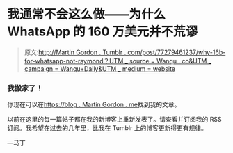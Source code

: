 # 我通常不会这么做——为什么 WhatsApp 的 160 万美元并不荒谬

> 原文:[http://Martin Gordon . Tumblr . com/post/77279461237/why-16b-for-whatsapp-not-raymond？UTM _ source = Wanqu . co&UTM _ campaign = Wanqu+Daily&UTM _ medium = website](http://martingordon.tumblr.com/post/77279461237/why-16b-for-whatsapp-isnt-ridiculous?utm_source=wanqu.co&utm_campaign=Wanqu+Daily&utm_medium=website)

### 我搬家了！

你现在可以在[https://blog . Martin Gordon . me](https://blog.martingordon.me)找到我的文章。

以前在这里的每一篇帖子都在我的新博客上重新发表了。请查看并订阅我的 RSS 订阅。我希望在过去的几年里，比我在 Tumblr 上的博客更新得更有规律。

—马丁